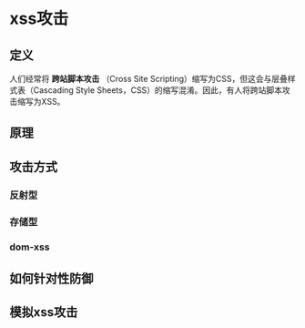 # xss攻击
## 定义 
人们经常将 **跨站脚本攻击** （Cross Site Scripting）缩写为CSS，但这会与层叠样式表（Cascading Style Sheets，CSS）的缩写混淆。因此，有人将跨站脚本攻击缩写为XSS。
## 原理	

## 攻击方式
### 反射型
### 存储型
### dom-xss
## 如何针对性防御
## 模拟xss攻击

